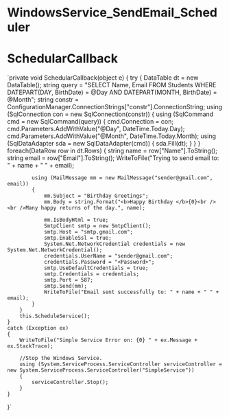# WindowsService_SendEmail_Scheduler
# SchedularCallback
`private void SchedularCallback(object e)
{
    try
    {
        DataTable dt = new DataTable();
        string query = "SELECT Name, Email FROM Students WHERE DATEPART(DAY, BirthDate) = @Day AND DATEPART(MONTH, BirthDate) = @Month";
        string constr = ConfigurationManager.ConnectionStrings["constr"].ConnectionString;
        using (SqlConnection con = new SqlConnection(constr))
        {
            using (SqlCommand cmd = new SqlCommand(query))
            {
                cmd.Connection = con;
                cmd.Parameters.AddWithValue("@Day", DateTime.Today.Day);
                cmd.Parameters.AddWithValue("@Month", DateTime.Today.Month);
                using (SqlDataAdapter sda = new SqlDataAdapter(cmd))
                {
                    sda.Fill(dt);
                }
            }
        }
        foreach(DataRow row in dt.Rows)
        {
            string name = row["Name"].ToString();
            string email = row["Email"].ToString();
            WriteToFile("Trying to send email to: " + name + " " + email);

            using (MailMessage mm = new MailMessage("sender@gmail.com", email))
            {
                mm.Subject = "Birthday Greetings";
                mm.Body = string.Format("<b>Happy Birthday </b>{0}<br /><br />Many happy returns of the day.", name);

                mm.IsBodyHtml = true;
                SmtpClient smtp = new SmtpClient();
                smtp.Host = "smtp.gmail.com";
                smtp.EnableSsl = true;
                System.Net.NetworkCredential credentials = new System.Net.NetworkCredential();
                credentials.UserName = "sender@gmail.com";
                credentials.Password = "<Password>";
                smtp.UseDefaultCredentials = true;
                smtp.Credentials = credentials;
                smtp.Port = 587;
                smtp.Send(mm);
                WriteToFile("Email sent successfully to: " + name + " " + email);
            }
        }
        this.ScheduleService();
    }
    catch (Exception ex)
    {
        WriteToFile("Simple Service Error on: {0} " + ex.Message + ex.StackTrace);

        //Stop the Windows Service.
        using (System.ServiceProcess.ServiceController serviceController = new System.ServiceProcess.ServiceController("SimpleService"))
        {
            serviceController.Stop();
        }
    }
}`